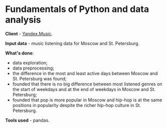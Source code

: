 # Fundamentals of Python and data analysis

__Client__ - [Yandex.Music](https://music.yandex.ru/).

__Input data__ - music listening data for Moscow and St. Petersburg.

__What's done__:
- data exploration;
- data preprocessing;
- the difference in the most and least active days between Moscow and St. Petersburg was found;
- founded that there is no big difference between most listened genres on the start of weekdays and at the end of weekdays in Moscow and St. Petersburg;
- founded that pop is more popular in Moscow and hip-hop is at the same positions in popularity despite the richer hip-hop culture in St. Petersburg.


__Tools used__ - pandas.